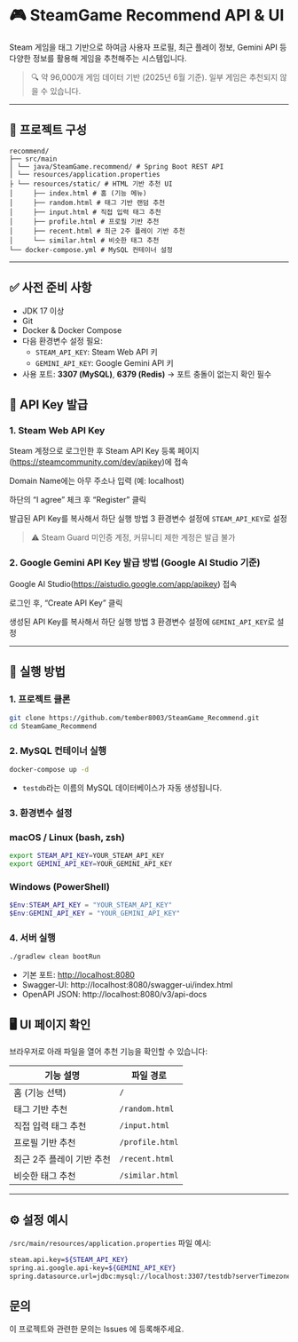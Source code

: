 # 🎮 SteamGame Recommend API & UI

Steam 게임을 태그 기반으로 하여금 사용자 프로필, 최근 플레이 정보, Gemini API 등 다양한 정보를 활용해 게임을 추천해주는 시스템입니다.

> 🔍 약 96,000개 게임 데이터 기반 (2025년 6월 기준). 일부 게임은 추천되지 않을 수 있습니다.

---

## 📁 프로젝트 구성

```
recommend/
├── src/main
│ └── java/SteamGame.recommend/ # Spring Boot REST API
│ └── resources/application.properties
├ └── resources/static/ # HTML 기반 추천 UI
│     ├── index.html # 홈 (기능 메뉴)
│     ├── random.html # 태그 기반 랜덤 추천
│     ├── input.html # 직접 입력 태그 추천
│     ├── profile.html # 프로필 기반 추천
│     ├── recent.html # 최근 2주 플레이 기반 추천
│     └── similar.html # 비슷한 태그 추천
└── docker-compose.yml # MySQL 컨테이너 설정
```

---

## ✅ 사전 준비 사항

- JDK 17 이상
- Git
- Docker & Docker Compose
- 다음 환경변수 설정 필요:
    - `STEAM_API_KEY`: Steam Web API 키
    - `GEMINI_API_KEY`: Google Gemini API 키
- 사용 포트: **3307 (MySQL)**, **6379 (Redis)** → 포트 충돌이 없는지 확인 필수

## 🔑 API Key 발급

### 1. Steam Web API Key

Steam 계정으로 로그인한 후 Steam API Key 등록 페이지(https://steamcommunity.com/dev/apikey)에 접속

Domain Name에는 아무 주소나 입력 (예: localhost)

하단의 “I agree” 체크 후 “Register” 클릭

발급된 API Key를 복사해서 하단 실행 방법 3 환경변수 설정에 `STEAM_API_KEY`로 설정

> ⚠️ Steam Guard 미인증 계정, 커뮤니티 제한 계정은 발급 불가

### 2. Google Gemini API Key 발급 방법 (Google AI Studio 기준)

Google AI Studio(https://aistudio.google.com/app/apikey) 접속

로그인 후, “Create API Key” 클릭

생성된 API Key를 복사해서 하단 실행 방법 3 환경변수 설정에 `GEMINI_API_KEY`로 설정

---

## 🚀 실행 방법

### 1. 프로젝트 클론

```bash
git clone https://github.com/tember8003/SteamGame_Recommend.git
cd SteamGame_Recommend
```

### 2. MySQL 컨테이너 실행

```bash
docker-compose up -d
```

- `testdb`라는 이름의 MySQL 데이터베이스가 자동 생성됩니다.

### 3. 환경변수 설정

### macOS / Linux (bash, zsh)

```bash
export STEAM_API_KEY=YOUR_STEAM_API_KEY
export GEMINI_API_KEY=YOUR_GEMINI_API_KEY
```

### Windows (PowerShell)

```powershell
$Env:STEAM_API_KEY = "YOUR_STEAM_API_KEY"
$Env:GEMINI_API_KEY = "YOUR_GEMINI_API_KEY"
```

### 4. 서버 실행

```bash
./gradlew clean bootRun
```

- 기본 포트: [http://localhost:8080](http://localhost:8080/)
- Swagger-UI: http://localhost:8080/swagger-ui/index.html
- OpenAPI JSON: http://localhost:8080/v3/api-docs

## 🖥️ UI 페이지 확인

브라우저로 아래 파일을 열어 추천 기능을 확인할 수 있습니다:

| 기능 설명 | 파일 경로 |
| --- | --- |
| 홈 (기능 선택) | `/` |
| 태그 기반 추천 | `/random.html` |
| 직접 입력 태그 추천 | `/input.html` |
| 프로필 기반 추천 | `/profile.html` |
| 최근 2주 플레이 기반 추천 | `/recent.html` |
| 비슷한 태그 추천 | `/similar.html` |

---

## ⚙️ 설정 예시

`/src/main/resources/application.properties` 파일 예시:

```bash
steam.api.key=${STEAM_API_KEY}
spring.ai.google.api-key=${GEMINI_API_KEY}
spring.datasource.url=jdbc:mysql://localhost:3307/testdb?serverTimezone=UTC
```

## 문의

이 프로젝트와 관련한 문의는 Issues 에 등록해주세요.